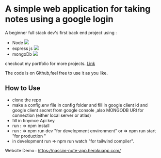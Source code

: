 # A simple web application for taking notes using a google login

A beginner full stack dev's first back end project using :

- Node ![](https://img.icons8.com/fluency/48/000000/node-js.png)
- express js ![](https://img.icons8.com/color/48/000000/express.png)
- mongoDb ![](https://img.icons8.com/color/48/000000/mongodb.png)

checkout my portfolio for more projects. [Link](https://nassim-sadi.github.io/portfolio/)

The code is on Github,feel free to use it as you like.

## How to Use

- clone the repo
- make a config.env file in config folder and fill in google client id and google client secret from google console ,also MONGODB URI for connection (either local server or atlas)
- fill in tinymce Api key
- run : => npm install
- run : => npm run dev "for development environment" or => npm run start "for production "
- in development run => npm run watch "for tailwind compiler".

Website Demo : https://nassim-note-app.herokuapp.com/
